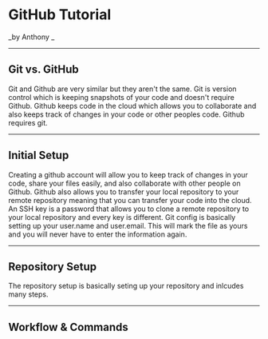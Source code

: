 # GitHub Tutorial

_by Anthony _

---
## Git vs. GitHub
Git and Github are very similar but they aren't the same. Git is version control which is keeping 
snapshots of your code and doesn't require Github. Github keeps code in the cloud which allows you
to collaborate and also keeps track of changes in your code or other peoples code. Github requires git. 



---
## Initial Setup
Creating a github account will allow you to keep track of changes in your code, share your files easily, 
and also collaborate with other people on Github. Github also allows you to transfer your local repository 
to your remote repository meaning that you can transfer your code into the cloud.
An SSH key is a password that allows you to clone a remote repository to your local repository and every 
key is different. 
Git config is basically setting up your user.name and user.email. This will mark the file as yours 
and you will never have to enter the information again. 

---
## Repository Setup
The repository setup is basically seting up your repository and inlcudes many steps.


---
## Workflow & Commands